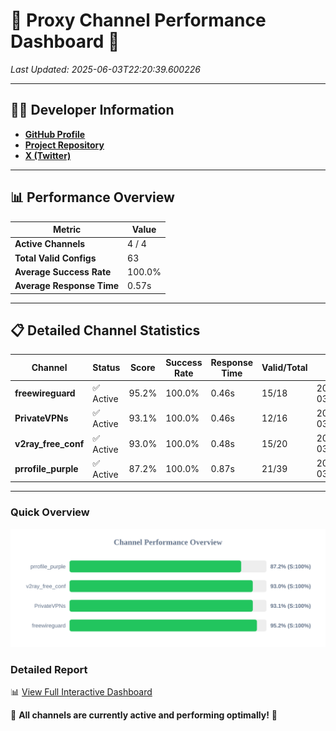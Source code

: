 # 🌟 Proxy Channel Performance Dashboard 🌟

_Last Updated: 2025-06-03T22:20:39.600226_

---

## 👩‍💻 Developer Information

- **[GitHub Profile](https://github.com/4n0nymou3)**  
- **[Project Repository](https://github.com/4n0nymou3/multi-proxy-config-fetcher)**  
- **[X (Twitter)](https://x.com/4n0nymou3)**  

---

## 📊 Performance Overview

| Metric                | Value       |
|-----------------------|-------------|
| **Active Channels**   | 4 / 4       |
| **Total Valid Configs** | 63          |
| **Average Success Rate** | 100.0%      |
| **Average Response Time** | 0.57s       |

---

## 📋 Detailed Channel Statistics

| Channel          | Status     | Score  | Success Rate | Response Time | Valid/Total | Last Success               |
|------------------|------------|--------|--------------|---------------|-------------|----------------------------|
| **freewireguard**  | ✅ Active  | 95.2%  | 100.0% | 0.46s         | 15/18       | 2025-06-03T22:20:39.598669 |
| **PrivateVPNs**  | ✅ Active  | 93.1%  | 100.0% | 0.46s         | 12/16       | 2025-06-03T22:20:39.113153 |
| **v2ray_free_conf**  | ✅ Active  | 93.0%  | 100.0% | 0.48s         | 15/20       | 2025-06-03T22:20:38.616540 |
| **prrofile_purple**  | ✅ Active  | 87.2%  | 100.0% | 0.87s         | 21/39       | 2025-06-03T22:20:38.080886 |

---

### Quick Overview
<div align="center">
  <a href="https://raw.githubusercontent.com/nullluser/NullRepo/refs/heads/main/assets/channel_stats_chart.svg">
    <img src="https://raw.githubusercontent.com/nullluser/NullRepo/refs/heads/main/assets/channel_stats_chart.svg" alt="Source Performance Statistics" width="800">
  </a>
</div>

### Detailed Report
📊 [View Full Interactive Dashboard](https://htmlpreview.github.io/?https://github.com/nullluser/NullRepo/blob/main/assets/performance_report.html)

🎉 **All channels are currently active and performing optimally!** 🎉
